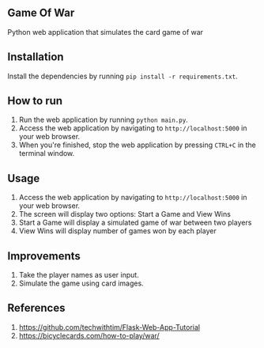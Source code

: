## Game Of War
Python web application that simulates the card game of war


## Installation
Install the dependencies by running `pip install -r requirements.txt`.

## How to run

1. Run the web application by running `python main.py`.
2. Access the web application by navigating to `http://localhost:5000` in your web browser.
3. When you're finished, stop the web application by pressing `CTRL+C` in the terminal window.

## Usage

1. Access the web application by navigating to `http://localhost:5000` in your web browser.
2. The screen will display two options: Start a Game and View Wins
3. Start a Game will display a simulated game of war between two players
4. View Wins will display number of games won by each player

## Improvements
1. Take the player names as user input.
2. Simulate the game using card images.

## References
1. https://github.com/techwithtim/Flask-Web-App-Tutorial
2. https://bicyclecards.com/how-to-play/war/
